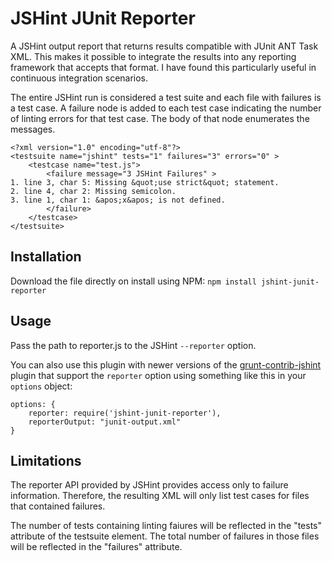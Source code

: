 JSHint JUnit Reporter
==========================

A JSHint output report that returns results compatible with JUnit ANT
Task XML. This makes it possible to integrate the results into any
reporting framework that accepts that format. I have found this
particularly useful in continuous integration scenarios.

The entire JSHint run is considered a test suite and each file with
failures is a test case. A failure node is added to each test case
indicating the number of linting errors for that test case. The body
of that node enumerates the messages.

```
<?xml version="1.0" encoding="utf-8"?>
<testsuite name="jshint" tests="1" failures="3" errors="0" >
	<testcase name="test.js">
		<failure message="3 JSHint Failures" >
1. line 3, char 5: Missing &quot;use strict&quot; statement.
2. line 4, char 2: Missing semicolon.
3. line 1, char 1: &apos;x&apos; is not defined.
		</failure>
	</testcase>
</testsuite>
```

Installation
------------

Download the file directly on install using NPM:
`npm install jshint-junit-reporter`

Usage
-----

Pass the path to reporter.js to the JSHint `--reporter`
option.

You can also use this plugin with newer versions of the [grunt-contrib-jshint](https://github.com/gruntjs/grunt-contrib-jshint) plugin that support 
the `reporter` option using something like this in your `options` object:

    options: {
        reporter: require('jshint-junit-reporter'),
        reporterOutput: "junit-output.xml"
    }

Limitations
-----------

The reporter API provided by JSHint provides access only to failure
information. Therefore, the resulting XML will only list test cases for
files that contained failures.

The number of tests containing linting faiures will be reflected in the
"tests" attribute of the testsuite element. The total number of failures
in those files will be reflected in the "failures" attribute.

